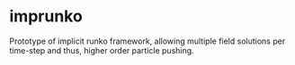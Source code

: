 # imprunko
Prototype of implicit runko framework, allowing multiple field solutions per time-step and thus, higher order particle pushing.
